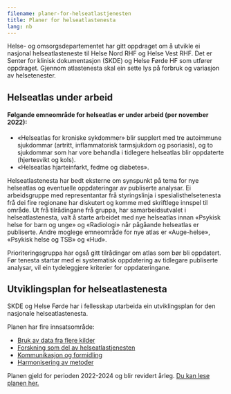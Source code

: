 ```yaml
---
filename: planer-for-helseatlastjenesten
title: Planer for helseatlastenesta
lang: nb
---
```

Helse- og omsorgsdepartementet har gitt oppdraget om å utvikle ei nasjonal helseatlasteneste til Helse Nord RHF og Helse Vest RHF.  Det er Senter for klinisk dokumentasjon (SKDE) og Helse Førde HF som utfører oppdraget. Gjennom atlastenesta skal ein sette lys på forbruk og variasjon av helsetenester. 

## Helseatlas under arbeid

#### Følgande emneområde for helseatlas er under arbeid (per november 2022):

* «Helseatlas for kroniske sykdommer» blir supplert med tre autoimmune sjukdommar (artritt, inflammatorisk tarmsjukdom og psoriasis), og to sjukdommar som har vore behandla i tidlegere helseatlas blir oppdaterte (hjertesvikt og kols).
* «Helseatlas hjarteinfarkt, fedme og diabetes».  

Helseatlastenesta har bedt eksterne om synspunkt på tema for nye helseatlas og eventuelle oppdateringar av publiserte analysar. Ei arbeidsgruppe med representantar frå styringslinja i spesialisthelsetenesta frå dei fire regionane har diskutert og komme med skriftlege innspel til område.
Ut frå tilrådingane frå gruppa, har samarbeidsutvalet i helseatlastenesta, valt å starte arbeidet med nye helseatlas innan «Psykisk helse for barn og unge» og «Radiologi» når pågåande helseatlas er publiserte. Andre moglege emneområde for nye atlas er «Auge-helse», «Psykisk helse og TSB» og «Hud».

Prioriteringsgruppa har også gitt tilrådingar om atlas som bør bli oppdatert. Før tenesta startar med ei systematisk oppdatering av tidlegare publiserte analysar, vil ein tydeleggjere kriterier for oppdateringane. 



## Utviklingsplan for helseatlastenesta

SKDE og Helse Førde har i fellesskap utarbeida ein utviklingsplan for den nasjonale helseatlastenesta.

Planen har fire innsatsområde:

* [Bruk av data fra flere kilder](https://sites.google.com/nestegenerasjonplan.no/plan-for-helseatlas/plan-for-nasjonalt-helseatlas/utviklingsomr%C3%A5der/omr%C3%A5de-1-bruk-av-data-fr%C3%A5-fleire-kjelder)
* [Forskning som del av helseatlastjenesten](https://sites.google.com/nestegenerasjonplan.no/plan-for-helseatlas/plan-for-nasjonalt-helseatlas/utviklingsomr%C3%A5der/omr%C3%A5de-2-forsking-som-del-av-helseatlastenesta)
* [Kommunikasjon og formidling ](https://sites.google.com/nestegenerasjonplan.no/plan-for-helseatlas/plan-for-nasjonalt-helseatlas/utviklingsomr%C3%A5der/omr%C3%A5de-3-kommunikasjon-og-formidling)
* [Harmonisering av metoder](https://sites.google.com/nestegenerasjonplan.no/plan-for-helseatlas/plan-for-nasjonalt-helseatlas/utviklingsomr%C3%A5der/omr%C3%A5de-4-harmonisering-av-metoder)

Planen gjeld for perioden 2022-2024 og blir revidert årleg. [Du kan lese planen her.](https://sites.google.com/nestegenerasjonplan.no/plan-for-helseatlas/)